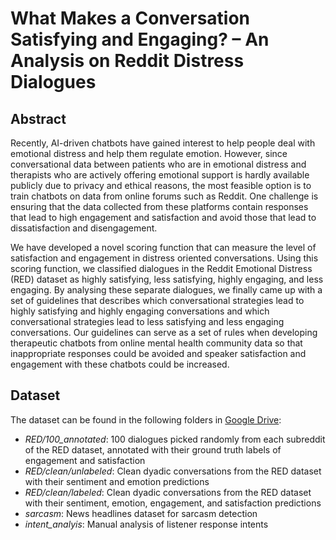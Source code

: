 # What Makes a Conversation Satisfying and Engaging? – An Analysis on Reddit Distress Dialogues

## Abstract
Recently, AI-driven chatbots have gained interest to help people deal with emotional distress and help them regulate emotion. However, since conversational data between patients who are in emotional distress and therapists who are actively offering emotional support is hardly available publicly due to privacy and ethical reasons, the most feasible option is to train chatbots on data from online forums such as Reddit. One challenge is ensuring that the data collected from these platforms contain responses that lead to high engagement and satisfaction and avoid those that lead to dissatisfaction and disengagement.  

We have developed a novel scoring function that can measure the level of satisfaction and engagement in distress oriented conversations. Using this scoring function, we classified dialogues in the Reddit Emotional Distress (RED) dataset as highly satisfying, less satisfying, highly engaging, and less engaging. By analysing these separate dialogues, we finally came up with a set of guidelines that describes which conversational strategies lead to highly satisfying and highly engaging conversations and which conversational strategies lead to less satisfying and less engaging conversations. Our guidelines can serve as a set of rules when developing therapeutic chatbots from online mental health community data so that inappropriate responses could be avoided and speaker satisfaction and engagement with these chatbots could be increased. 

## Dataset
The dataset can be found in the following folders in [Google Drive](https://drive.google.com/drive/folders/1Fg5RvwlGQ5s1k3YHmzkkg9-f3d77hMD0?usp=sharing):
* *RED/100_annotated*: 100 dialogues picked randomly from each subreddit of the RED dataset, annotated with their ground truth labels of engagement and satisfaction
* *RED/clean/unlabeled*: Clean dyadic conversations from the RED dataset with their sentiment and emotion predictions
* *RED/clean/labeled*: Clean dyadic conversations from the RED dataset with their sentiment, emotion, engagement, and satisfaction predictions
* *sarcasm*: News headlines dataset for sarcasm detection
* *intent_analyis*: Manual analysis of listener response intents
